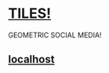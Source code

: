 # [TILES!](https://github.com/lafelabs/tiles)

GEOMETRIC SOCIAL MEDIA!

## [localhost](http://localhost/)